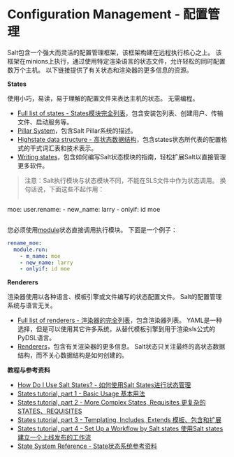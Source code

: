 # Configuration Management - 配置管理

Salt包含一个强大而灵活的配置管理框架，该框架构建在远程执行核心之上。 该框架在minions上执行，通过使用特定渲染语言的状态文件，允许轻松的同时配置数万个主机。 以下链接提供了有关状态和渲染器的更多信息的资源。

**States**

使用小巧，易读，易于理解的配置文件来表达主机的状态。 无需编程。

- [Full list of states - States模块完全列表](https://docs.saltstack.com/en/latest/ref/states/all/index.html#all-salt-states)，包含安装包列表、创建用户、传输文件、启动服务等。
- [Pillar System](https://docs.saltstack.com/en/latest/topics/pillar/index.html#pillar)，包含Salt Pillar系统的描述。
- [Highstate data structure - 高状态数据结构](https://docs.saltstack.com/en/latest/ref/states/highstate.html#states-highstate)，包含states状态所代表的配置格式的干式词汇表和技术表示。
- [Writing states](https://docs.saltstack.com/en/latest/ref/states/writing.html#state-modules)，包含如何编写Salt状态模块的指南，轻松扩展Salt以直接管理更多软件。

> 注意：Salt执行模块与状态模块不同，不能在SLS文件中作为状态调用。 换句话说，下面这些不起作用：
> ```yaml
moe:
  user.rename:
    - new_name: larry
    - onlyif: id moe
> ```

您必须使用[module](https://docs.saltstack.com/en/latest/ref/states/all/salt.states.module.html#module-salt.states.module)状态直接调用执行模块。 下面是一个例子：
```yaml
rename_moe:
  module.run:
    - m_name: moe
    - new_name: larry
    - onlyif: id moe
```

**Renderers**

渲染器使用以各种语言、模板引擎或文件编写的状态配置文件。 Salt的配置管理系统与语言无关。

- [Full list of renderers - 渲染器的完全列表](https://docs.saltstack.com/en/latest/ref/renderers/all/index.html#all-salt-renderers)，包含渲染器列表。 YAML是一种选择，但是可以使用其它许多系统，从替代模板引擎到用于渲染sls公式的PyDSL语言。
- [Renderers](https://docs.saltstack.com/en/latest/ref/renderers/index.html#renderers)，包含有关渲染器的更多信息。 Salt状态只关注最终的高状态数据结构，而不关心数据结构是如何创建的。


**教程与参考资料**

- [How Do I Use Salt States? - 如何使用Salt States进行状态管理](https://github.com/watermelonbig/SaltStack-Chinese-ManualBook/blob/master/chapter05/05-8-15.How-Do-I-Use-Salt-States.md)
- [States tutorial, part 1 - Basic Usage 基本用法](https://github.com/watermelonbig/SaltStack-Chinese-ManualBook/blob/master/chapter05/05-8-16.States-tutorial.md#PART-1---BASIC-USAGE)
- [States tutorial, part 2 - More Complex States, Requisites 更复杂的STATES、REQUISITES](https://github.com/watermelonbig/SaltStack-Chinese-ManualBook/blob/master/chapter05/05-8-16.States-tutorial.md#PART-2---MORE-COMPLEX-STATES-AND-REQUISITES)
- [States tutorial, part 3 - Templating, Includes, Extends 模板、包含和扩展](https://github.com/watermelonbig/SaltStack-Chinese-ManualBook/blob/master/chapter05/05-8-16.States-tutorial.md#PART-3---TEMPLATING-AND-INCLUDES-AND-EXTENDS)
- [States tutorial, part 4 - Set Up a Workflow by Salt states 使用Salt states建立一个上线发布的工作流](https://github.com/watermelonbig/SaltStack-Chinese-ManualBook/blob/master/chapter05/05-8-16.States-tutorial.md#PART-4---Set-Up-a-Workflow-by-Salt-states)
- [State System Reference - State状态系统参考资料](https://github.com/watermelonbig/SaltStack-Chinese-ManualBook/blob/master/chapter07/07-1.State-System-Reference.md)

